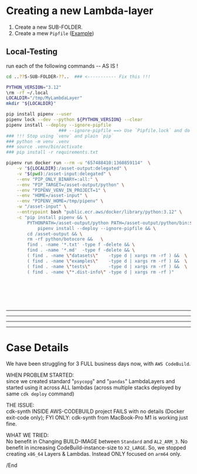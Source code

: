 # Creating a new Lambda-layer

1. Create a new SUB-FOLDER.
1. Create a mew `Pipfile`  ([Example](./psycopg/Pipfile))

## Local-Testing

run each of the following commands --  AS IS !

```bash
cd ..??S-SUB-FOLDER-??..  ### <----------- Fix this !!!

PYTHON_VERSION="3.12"
\rm -rf ~/.local
LOCALDIR="/tmp/MyLambdaLayer"
mkdir "${LOCALDIR}"

pip install pipenv --user
pipenv lock --dev --python ${PYTHON_VERSION} --clear
pipenv install --deploy --ignore-pipfile
                    ### --ignore-pipfile ==> Use `Pipfile.lock` and do -NOT- use `Pipfile`.
### !!! Stop using `venv` and plain `pip`
### python -m venv .venv
### source .venv/bin/activate
### pip install -r requirements.txt

pipenv run docker run --rm -u "657488410:1360859114"  \
    -v "${LOCALDIR}:/asset-output:delegated" \
    -v "$(pwd):/asset-input:delegated" \
    --env "PIP_ONLY_BINARY=:all:" \
    --env "PIP_TARGET=/asset-output/python" \
    --env "PIPENV_VENV_IN_PROJECT=1" \
    --env "HOME=/asset-input" \
    --env "PIPENV_HOME=/tmp/pipenv" \
    -w "/asset-input" \
    --entrypoint bash "public.ecr.aws/docker/library/python:3.12" \
    -c "pip install pipenv && \
        PYTHONPATH=/asset-output/python PATH=/asset-output/python/bin:$PATH \
            pipenv install --deploy --ignore-pipfile && \
        cd /asset-output && \
        rm -rf python/botocore &&   \
        find . -name '*.txt' -type f -delete && \
        find . -name '*.md'  -type f -delete && \
        ( find . -name \"datasets\"    -type d | xargs rm -rf ) &&  \
        ( find . -name \"examples\"    -type d | xargs rm -rf ) &&  \
        ( find . -name \"tests\"       -type d | xargs rm -rf ) &&  \
        ( find . -name \"*.dist-info\" -type d | xargs rm -rf )"
```

<BR/><BR/><BR/><BR/>
<HR/><HR/><HR/><HR/>

# Case Details

We have been struggling for 3 FULL business days now, with `AWS CodeBuild`.

WHEN PROBLEM STARTED:<BR/>
since we created standard "`psycopg`" and "`pandas`" LambdaLayers and started using it across ALL lambdas (across multiple stacks deployed by same `cdk deploy` command)

THE ISSUE:<BR/>
cdk-synth INSIDE AWS-CODEBUILD project FAILS with no details (Docker exit-code only); FYI ONLY: cdk-synth from MacBook-Pro M1 is working just fine.

WHAT WE TRIED:<BR/>
No benefit in Changing BUILD-IMAGE between `Standard` and `AL2_ARM_3`.  No benefit in increasing CodeBuild-instance-size to `X2_LARGE`.  So, we stopped creating `x86_64` Layers & Lambdas. Instead ONLY focused on `arm64` only.


/End